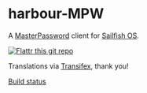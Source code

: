 # harbour-MPW

A [MasterPassword](http://masterpasswordapp.com/) client for [Sailfish OS](https://sailfishos.org).

[![Flattr this git repo](http://api.flattr.com/button/flattr-badge-large.png)](https://flattr.com/submit/auto?user_id=ascarpino&url=https://gitlab.com/ascarpino/harbour-MPW&title=harbour-MPW&language=&tags=jolla&category=software)

Translations via [Transifex](https://www.transifex.com/organization/ilpianista-harbour/dashboard/harbour-MPW), thank you!

[Build status](https://build.merproject.org/package/live_build_log/home:ilpianista/harbour-MPW/sailfish_latest_armv7hl/armv8el)
